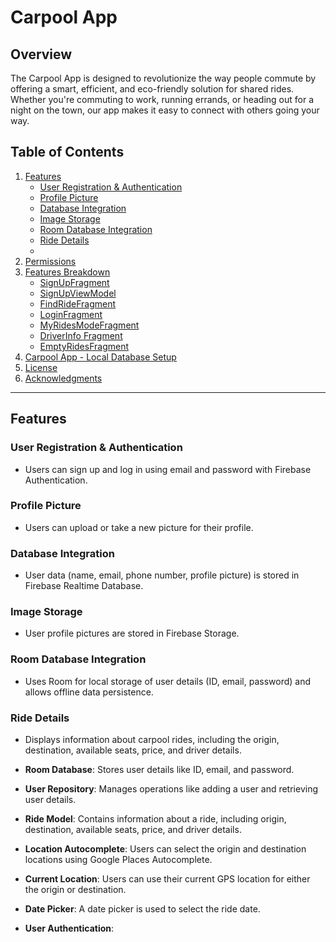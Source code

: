 # Carpool App 

## Overview

The Carpool App is designed to revolutionize the way people commute by
offering a smart, efficient, and eco-friendly solution for shared rides. Whether
you're commuting to work, running errands, or heading out for a night on
the town, our app makes it easy to connect with others going your way.

## Table of Contents

1. [Features](#features)
   - [User Registration & Authentication](#user-registration--authentication)
   - [Profile Picture](#profile-picture)
   - [Database Integration](#database-integration)
   - [Image Storage](#image-storage)
   - [Room Database Integration](#room-database-integration)
   - [Ride Details](#ride-details)
   - 
3. [Permissions](#permissions)
4. [Features Breakdown](#features-breakdown)
   - [SignUpFragment](#signupfragment)
   - [SignUpViewModel](#signupviewmodel)
   - [FindRideFragment](#findridefragment)
   - [LoginFragment](#loginfragment)
   - [MyRidesModeFragment](#myridesmodefragment)
   - [DriverInfo Fragment](#driverinfo-fragment)
   - [EmptyRidesFragment](#emptyridesfragment)
5. [Carpool App - Local Database Setup](#carpool-app---local-database-setup)
6. [License](#license)
7. [Acknowledgments](#acknowledgments)

---

## Features

### User Registration & Authentication
- Users can sign up and log in using email and password with Firebase Authentication.

### Profile Picture
- Users can upload or take a new picture for their profile.

### Database Integration
- User data (name, email, phone number, profile picture) is stored in Firebase Realtime Database.

### Image Storage
- User profile pictures are stored in Firebase Storage.

### Room Database Integration
- Uses Room for local storage of user details (ID, email, password) and allows offline data persistence.

### Ride Details
- Displays information about carpool rides, including the origin, destination, available seats, price, and driver details.

- **Room Database**: Stores user details like ID, email, and password.
- **User Repository**: Manages operations like adding a user and retrieving user details.
- **Ride Model**: Contains information about a ride, including origin, destination, available seats, price, and driver details.
- **Location Autocomplete**: Users can select the origin and destination locations using Google Places Autocomplete.
- **Current Location**: Users can use their current GPS location for either the origin or destination.
- **Date Picker**: A date picker is used to select the ride date.
- **User Authentication**: 
